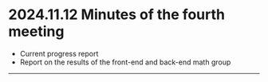 #  2024.11.12 Minutes of the fourth meeting

 - Current progress report
 - Report on the results of the front-end and back-end math group
----

